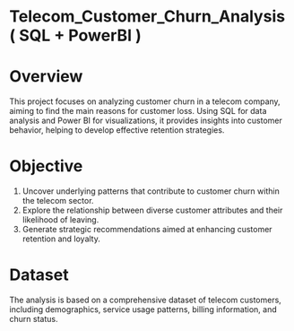 # Telecom_Customer_Churn_Analysis ( SQL + PowerBI )

# Overview

This project focuses on analyzing customer churn in a telecom company, aiming to find the main reasons for customer loss. Using SQL for data analysis and Power BI for visualizations, it provides insights into customer behavior, helping to develop effective retention strategies.

# Objective

1. Uncover underlying patterns that contribute to customer churn within the telecom sector.
2. Explore the relationship between diverse customer attributes and their likelihood of leaving.
3. Generate strategic recommendations aimed at enhancing customer retention and loyalty.

# Dataset
The analysis is based on a comprehensive dataset of telecom customers, including demographics, service usage patterns, billing information, and churn status.





